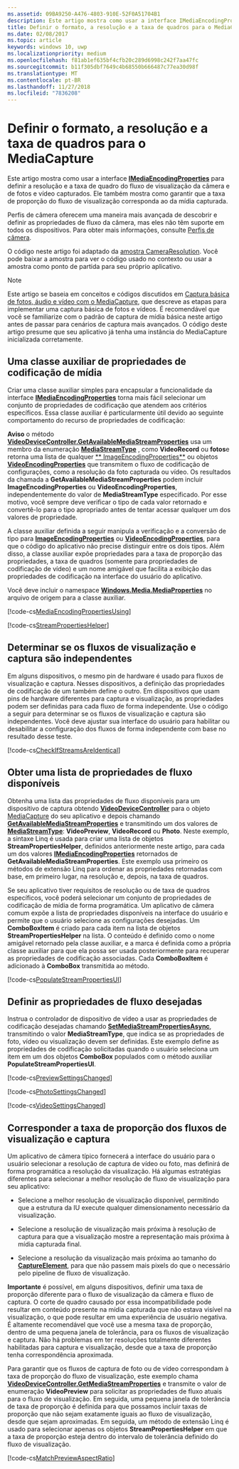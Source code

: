 ```yaml
---
ms.assetid: 09BA9250-A476-4803-910E-52F0A51704B1
description: Este artigo mostra como usar a interface IMediaEncodingProperties para definir a resolução e a taxa de quadro do fluxo de visualização da câmera e de fotos e vídeo capturados.
title: Definir o formato, a resolução e a taxa de quadros para o MediaCapture
ms.date: 02/08/2017
ms.topic: article
keywords: windows 10, uwp
ms.localizationpriority: medium
ms.openlocfilehash: f81ab1ef635bf4cfb20c289d6998c242f7aa47fc
ms.sourcegitcommit: b11f305dbf7649c4b68550b666487c77ea30d98f
ms.translationtype: MT
ms.contentlocale: pt-BR
ms.lasthandoff: 11/27/2018
ms.locfileid: "7836208"
---
```

# <a name="set-format-resolution-and-frame-rate-for-mediacapture"></a>Definir o formato, a resolução e a taxa de quadros para o MediaCapture



Este artigo mostra como usar a interface [**IMediaEncodingProperties**](https://msdn.microsoft.com/library/windows/apps/hh701011) para definir a resolução e a taxa de quadro do fluxo de visualização da câmera e de fotos e vídeo capturados. Ele também mostra como garantir que a taxa de proporção do fluxo de visualização corresponda ao da mídia capturada.

Perfis de câmera oferecem uma maneira mais avançada de descobrir e definir as propriedades de fluxo da câmera, mas eles não têm suporte em todos os dispositivos. Para obter mais informações, consulte [Perfis de câmera](camera-profiles.md).

O código neste artigo foi adaptado da [amostra CameraResolution](http://go.microsoft.com/fwlink/p/?LinkId=624252&clcid=0x409). Você pode baixar a amostra para ver o código usado no contexto ou usar a amostra como ponto de partida para seu próprio aplicativo.

> [!NOTE] 
> Este artigo se baseia em conceitos e códigos discutidos em [Captura básica de fotos, áudio e vídeo com o MediaCapture](basic-photo-video-and-audio-capture-with-MediaCapture.md), que descreve as etapas para implementar uma captura básica de fotos e vídeos. É recomendável que você se familiarize com o padrão de captura de mídia básica neste artigo antes de passar para cenários de captura mais avançados. O código deste artigo presume que seu aplicativo já tenha uma instância do MediaCapture inicializada corretamente.

## <a name="a-media-encoding-properties-helper-class"></a>Uma classe auxiliar de propriedades de codificação de mídia

Criar uma classe auxiliar simples para encapsular a funcionalidade da interface [**IMediaEncodingProperties**](https://msdn.microsoft.com/library/windows/apps/hh701011) torna mais fácil selecionar um conjunto de propriedades de codificação que atendem aos critérios específicos. Essa classe auxiliar é particularmente útil devido ao seguinte comportamento do recurso de propriedades de codificação:

**Aviso**  o método [**VideoDeviceController.GetAvailableMediaStreamProperties**](https://msdn.microsoft.com/library/windows/apps/br211994) usa um membro da enumeração [**MediaStreamType**](https://msdn.microsoft.com/library/windows/apps/br226640) , como **VideoRecord** ou **fotos**e retorna uma lista de qualquer [** ImageEncodingProperties**](https://msdn.microsoft.com/library/windows/apps/hh700993) ou objetos [**VideoEncodingProperties**](https://msdn.microsoft.com/library/windows/apps/hh701217) que transmitem o fluxo de codificação de configurações, como a resolução da foto capturada ou vídeo. Os resultados da chamada a **GetAvailableMediaStreamProperties** podem incluir **ImageEncodingProperties** ou **VideoEncodingProperties**, independentemente do valor de **MediaStreamType** especificado. Por esse motivo, você sempre deve verificar o tipo de cada valor retornado e convertê-lo para o tipo apropriado antes de tentar acessar qualquer um dos valores de propriedade.

A classe auxiliar definida a seguir manipula a verificação e a conversão de tipo para [**ImageEncodingProperties**](https://msdn.microsoft.com/library/windows/apps/hh700993) ou [**VideoEncodingProperties**](https://msdn.microsoft.com/library/windows/apps/hh701217), para que o código do aplicativo não precise distinguir entre os dois tipos. Além disso, a classe auxiliar expõe propriedades para a taxa de proporção das propriedades, a taxa de quadros (somente para propriedades de codificação de vídeo) e um nome amigável que facilita a exibição das propriedades de codificação na interface do usuário do aplicativo.

Você deve incluir o namespace [**Windows.Media.MediaProperties**](https://msdn.microsoft.com/library/windows/apps/hh701296) no arquivo de origem para a classe auxiliar.

[!code-cs[MediaEncodingPropertiesUsing](./code/BasicMediaCaptureWin10/cs/MainPage.xaml.cs#SnippetMediaEncodingPropertiesUsing)]

[!code-cs[StreamPropertiesHelper](./code/BasicMediaCaptureWin10/cs/StreamPropertiesHelper.cs#SnippetStreamPropertiesHelper)]

## <a name="determine-if-the-preview-and-capture-streams-are-independent"></a>Determinar se os fluxos de visualização e captura são independentes

Em alguns dispositivos, o mesmo pin de hardware é usado para fluxos de visualização e captura. Nesses dispositivos, a definição das propriedades de codificação de um também define o outro. Em dispositivos que usam pins de hardware diferentes para captura e visualização, as propriedades podem ser definidas para cada fluxo de forma independente. Use o código a seguir para determinar se os fluxos de visualização e captura são independentes. Você deve ajustar sua interface do usuário para habilitar ou desabilitar a configuração dos fluxos de forma independente com base no resultado desse teste.

[!code-cs[CheckIfStreamsAreIdentical](./code/BasicMediaCaptureWin10/cs/MainPage.xaml.cs#SnippetCheckIfStreamsAreIdentical)]

## <a name="get-a-list-of-available-stream-properties"></a>Obter uma lista de propriedades de fluxo disponíveis

Obtenha uma lista das propriedades de fluxo disponíveis para um dispositivo de captura obtendo [**VideoDeviceController**](https://msdn.microsoft.com/library/windows/apps/br226825) para o objeto [MediaCapture](capture-photos-and-video-with-mediacapture.md) do seu aplicativo e depois chamando [**GetAvailableMediaStreamProperties**](https://msdn.microsoft.com/library/windows/apps/br211994) e transmitindo um dos valores de [**MediaStreamType**](https://msdn.microsoft.com/library/windows/apps/br226640): **VideoPreview**, **VideoRecord** ou **Photo**. Neste exemplo, a sintaxe Linq é usada para criar uma lista de objetos **StreamPropertiesHelper**, definidos anteriormente neste artigo, para cada um dos valores [**IMediaEncodingProperties**](https://msdn.microsoft.com/library/windows/apps/hh701011) retornados de **GetAvailableMediaStreamProperties**. Este exemplo usa primeiro os métodos de extensão Linq para ordenar as propriedades retornadas com base, em primeiro lugar, na resolução e, depois, na taxa de quadros.

Se seu aplicativo tiver requisitos de resolução ou de taxa de quadros específicos, você poderá selecionar um conjunto de propriedades de codificação de mídia de forma programática. Um aplicativo de câmera comum expõe a lista de propriedades disponíveis na interface do usuário e permite que o usuário selecione as configurações desejadas. Um **ComboBoxItem** é criado para cada item na lista de objetos **StreamPropertiesHelper** na lista. O conteúdo é definido como o nome amigável retornado pela classe auxiliar, e a marca é definida como a própria classe auxiliar para que ela possa ser usada posteriormente para recuperar as propriedades de codificação associadas. Cada **ComboBoxItem** é adicionado à **ComboBox** transmitida ao método.

[!code-cs[PopulateStreamPropertiesUI](./code/BasicMediaCaptureWin10/cs/MainPage.xaml.cs#SnippetPopulateStreamPropertiesUI)]

## <a name="set-the-desired-stream-properties"></a>Definir as propriedades de fluxo desejadas

Instrua o controlador de dispositivo de vídeo a usar as propriedades de codificação desejadas chamando [**SetMediaStreamPropertiesAsync**](https://msdn.microsoft.com/library/windows/apps/hh700895), transmitindo o valor **MediaStreamType**, que indica se as propriedades de foto, vídeo ou visualização devem ser definidas. Este exemplo define as propriedades de codificação solicitadas quando o usuário seleciona um item em um dos objetos **ComboBox** populados com o método auxiliar **PopulateStreamPropertiesUI**.

[!code-cs[PreviewSettingsChanged](./code/BasicMediaCaptureWin10/cs/MainPage.xaml.cs#SnippetPreviewSettingsChanged)]

[!code-cs[PhotoSettingsChanged](./code/BasicMediaCaptureWin10/cs/MainPage.xaml.cs#SnippetPhotoSettingsChanged)]

[!code-cs[VideoSettingsChanged](./code/BasicMediaCaptureWin10/cs/MainPage.xaml.cs#SnippetVideoSettingsChanged)]

## <a name="match-the-aspect-ratio-of-the-preview-and-capture-streams"></a>Corresponder a taxa de proporção dos fluxos de visualização e captura

Um aplicativo de câmera típico fornecerá a interface do usuário para o usuário selecionar a resolução de captura de vídeo ou foto, mas definirá de forma programática a resolução da visualização. Há algumas estratégias diferentes para selecionar a melhor resolução de fluxo de visualização para seu aplicativo:

-   Selecione a melhor resolução de visualização disponível, permitindo que a estrutura da IU execute qualquer dimensionamento necessário da visualização.

-   Selecione a resolução de visualização mais próxima à resolução de captura para que a visualização mostre a representação mais próxima à mídia capturada final.

-   Selecione a resolução da visualização mais próxima ao tamanho do [**CaptureElement**](https://msdn.microsoft.com/library/windows/apps/br209278), para que não passem mais pixels do que o necessário pelo pipeline de fluxo de visualização.

**Importante**  é possível, em alguns dispositivos, definir uma taxa de proporção diferente para o fluxo de visualização da câmera e fluxo de captura. O corte de quadro causado por essa incompatibilidade pode resultar em conteúdo presente na mídia capturada que não estava visível na visualização, o que pode resultar em uma experiência de usuário negativa. É altamente recomendável que você use a mesma taxa de proporção, dentro de uma pequena janela de tolerância, para os fluxos de visualização e captura. Não há problemas em ter resoluções totalmente diferentes habilitadas para captura e visualização, desde que a taxa de proporção tenha correspondência aproximada.


Para garantir que os fluxos de captura de foto ou de vídeo correspondam à taxa de proporção do fluxo de visualização, este exemplo chama [**VideoDeviceController.GetMediaStreamProperties**](https://msdn.microsoft.com/library/windows/apps/br211995) e transmite o valor de enumeração **VideoPreview** para solicitar as propriedades de fluxo atuais para o fluxo de visualização. Em seguida, uma pequena janela de tolerância de taxa de proporção é definida para que possamos incluir taxas de proporção que não sejam exatamente iguais ao fluxo de visualização, desde que sejam aproximadas. Em seguida, um método de extensão Linq é usado para selecionar apenas os objetos **StreamPropertiesHelper** em que a taxa de proporção esteja dentro do intervalo de tolerância definido do fluxo de visualização.

[!code-cs[MatchPreviewAspectRatio](./code/BasicMediaCaptureWin10/cs/MainPage.xaml.cs#SnippetMatchPreviewAspectRatio)]

 

 




